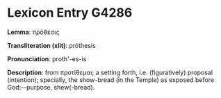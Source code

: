 # Lexicon Entry G4286

**Lemma**: πρόθεσις

**Transliteration (xlit)**: próthesis

**Pronunciation**: proth'-es-is

**Description**:
from προτίθεμαι; a setting forth, i.e. (figuratively) proposal (intention); specially, the show-bread (in the Temple) as exposed before God:--purpose, shew(-bread).
